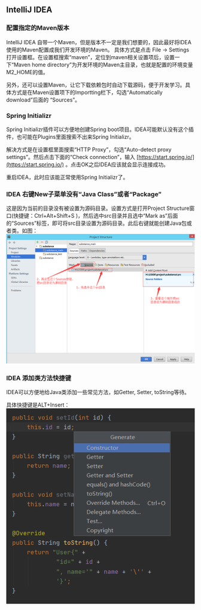## IntelliJ IDEA
### 配置指定的Maven版本
IntelliJ IDEA 自带一个Maven，但是版本不一定是我们想要的，因此最好将IDEA使用的Maven配置成我们开发环境的Maven。
具体方式是点击 File -> Settings 打开设置框。在设置框搜索“maven”，定位到maven相关设置项后，设置一下“Maven home directory”为开发环境的Maven主目录，也就是配置的环境变量M2_HOME的值。

另外，还可以设置Maven，让它下载依赖包时自动下载源码，便于开发学习。具体方式是在Maven设置项下的Importting栏下，勾选“Automatically download”后面的 “Sources”。

### Spring Initializr
Spring Initializr插件可以方便地创建Spring boot项目。IDEA可能默认没有这个插件，也可能在Plugins里面搜索不出来Spring Initializr。

解决方式是在设置框里面搜索“HTTP Proxy”，勾选“Auto-detect proxy settings”。然后点击下面的“Check connection”，输入 [https://start.spring.io/](https://start.spring.io/) 。点击OK之后IDEA应该就会显示连接成功。

重启IDEA，此时应该能正常使用Spring Initializr了。

### IDEA 右键New子菜单没有“Java Class”或者“Package”
这是因为当前的目录没有被设置为源码目录。设置方式是打开Project Structure窗口(快捷键：Ctrl+Alt+Shift+S )，然后选中src目录并且选中“Mark as”后面的“Sources”标签，即可将src目录设置为源码目录。此后右键就能创建Java包或者类。如图：
![new package](https://github.com/ttyrion/Java/blob/master/doc/img/idea/project_structure.jpg)

### IDEA 添加类方法快捷键
IDEA可以方便地给Java类添加一些常见方法，如Getter, Setter, toString等待。

具体快捷键是ALT+Insert：
![insert_method](https://github.com/ttyrion/Java/blob/master/doc/img/idea/insert_method.png)

